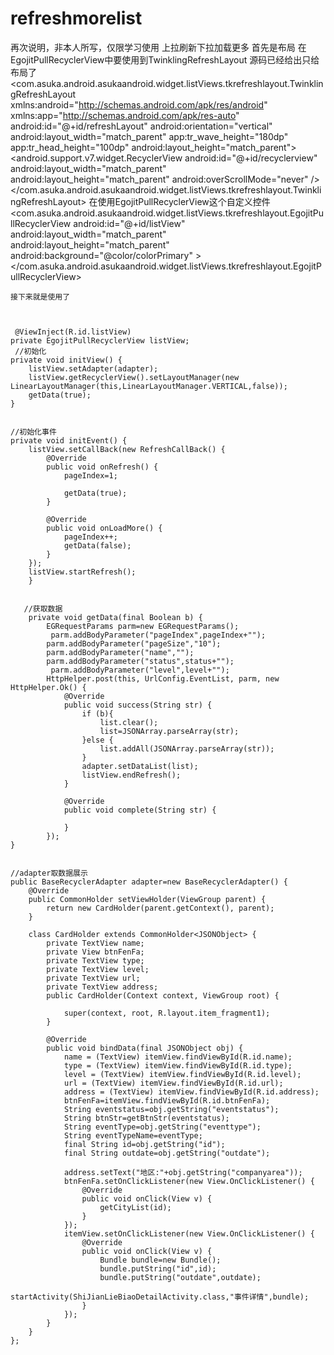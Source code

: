 # refreshmorelist
再次说明，非本人所写，仅限学习使用
上拉刷新下拉加载更多
 首先是布局 
 在EgojitPullRecyclerView中要使用到TwinklingRefreshLayout
 源码已经给出只给布局了
 <com.asuka.android.asukaandroid.widget.listViews.tkrefreshlayout.TwinklingRefreshLayout
    xmlns:android="http://schemas.android.com/apk/res/android"
    xmlns:app="http://schemas.android.com/apk/res-auto"
    android:id="@+id/refreshLayout"
    android:orientation="vertical"
    android:layout_width="match_parent"
    app:tr_wave_height="180dp"
    app:tr_head_height="100dp"
    android:layout_height="match_parent">
    <android.support.v7.widget.RecyclerView
        android:id="@+id/recyclerview"
        android:layout_width="match_parent"
        android:layout_height="match_parent"
        android:overScrollMode="never" />
</com.asuka.android.asukaandroid.widget.listViews.tkrefreshlayout.TwinklingRefreshLayout>
在使用EgojitPullRecyclerView这个自定义控件
<com.asuka.android.asukaandroid.widget.listViews.tkrefreshlayout.EgojitPullRecyclerView
        android:id="@+id/listView"
        android:layout_width="match_parent"
        android:layout_height="match_parent"
        android:background="@color/colorPrimary"
        >
    </com.asuka.android.asukaandroid.widget.listViews.tkrefreshlayout.EgojitPullRecyclerView>
    
    接下来就是使用了
    
    
    
     @ViewInject(R.id.listView)
    private EgojitPullRecyclerView listView;
     //初始化
    private void initView() {
        listView.setAdapter(adapter);
        listView.getRecyclerView().setLayoutManager(new LinearLayoutManager(this,LinearLayoutManager.VERTICAL,false));
        getData(true);
    }
    
    
    //初始化事件
    private void initEvent() {
        listView.setCallBack(new RefreshCallBack() {
            @Override
            public void onRefresh() {
                pageIndex=1;

                getData(true);
            }

            @Override
            public void onLoadMore() {
                pageIndex++;
                getData(false);
            }
        });
        listView.startRefresh();
        }
        
        
       //获取数据
        private void getData(final Boolean b) {
            EGRequestParams parm=new EGRequestParams();
             parm.addBodyParameter("pageIndex",pageIndex+"");
            parm.addBodyParameter("pageSize","10");
            parm.addBodyParameter("name","");
            parm.addBodyParameter("status",status+"");
             parm.addBodyParameter("level",level+"");
            HttpHelper.post(this, UrlConfig.EventList, parm, new HttpHelper.Ok() {
                @Override
                public void success(String str) {
                    if (b){
                        list.clear();
                        list=JSONArray.parseArray(str);
                    }else {
                        list.addAll(JSONArray.parseArray(str));
                    }
                    adapter.setDataList(list);
                    listView.endRefresh();
                }

                @Override
                public void complete(String str) {

                }
            });
    }
    
    
    //adapter取数据展示
    public BaseRecyclerAdapter adapter=new BaseRecyclerAdapter() {
        @Override
        public CommonHolder setViewHolder(ViewGroup parent) {
            return new CardHolder(parent.getContext(), parent);
        }

        class CardHolder extends CommonHolder<JSONObject> {
            private TextView name;
            private View btnFenFa;
            private TextView type;
            private TextView level;
            private TextView url;
            private TextView address;
            public CardHolder(Context context, ViewGroup root) {

                super(context, root, R.layout.item_fragment1);
            }

            @Override
            public void bindData(final JSONObject obj) {
                name = (TextView) itemView.findViewById(R.id.name);
                type = (TextView) itemView.findViewById(R.id.type);
                level = (TextView) itemView.findViewById(R.id.level);
                url = (TextView) itemView.findViewById(R.id.url);
                address = (TextView) itemView.findViewById(R.id.address);
                btnFenFa=itemView.findViewById(R.id.btnFenFa);
                String eventstatus=obj.getString("eventstatus");
                String btnStr=getBtnStr(eventstatus);
                String eventType=obj.getString("eventtype");
                String eventTypeName=eventType;
                final String id=obj.getString("id");
                final String outdate=obj.getString("outdate");
              
                address.setText("地区:"+obj.getString("companyarea"));
                btnFenFa.setOnClickListener(new View.OnClickListener() {
                    @Override
                    public void onClick(View v) {
                        getCityList(id);
                    }
                });
                itemView.setOnClickListener(new View.OnClickListener() {
                    @Override
                    public void onClick(View v) {
                        Bundle bundle=new Bundle();
                        bundle.putString("id",id);
                        bundle.putString("outdate",outdate);
                        startActivity(ShiJianLieBiaoDetailActivity.class,"事件详情",bundle);
                    }
                });
            }
        }
    };
        
